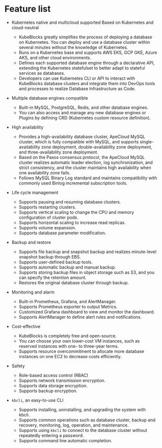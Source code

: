 # Feature list

* Kubernetes native and multicloud supported
  Based on Kubernetes and cloud-neutral
  * KubeBlocks greatly simplifies the process of deploying a database on Kubernetes. You can deploy and use a database cluster within several minutes without the knowledge of Kubernetes.
  * Runs on a Kubernetes base and supports AWS EKS, GCP GKE, Azure AKS, and other cloud environments.
  * Defines each supported database engine through a declarative API, extending the Kubernetes statefulset to better adapt to stateful services as databases.
  * Developers can use Kubernetes CLI or API to interact with KubeBlocks database clusters and integrate them into DevOps tools and processes to realize Database Infrastructure as Code.

* Multiple database engines compatible
  * Built-in MySQL, PostgreSQL, Redis, and other database engines.
  * You can also access and manage any new database engines or Plugins by defining CRD (Kubernetes custom resource definition).

* High availability
  * Provides a high-availability database cluster, ApeCloud MySQL cluster, which is fully compatible with MySQL, and supports single-availability zone deployment, double-availability zone deployment, and three-availability zone deployment.
  * Based on the Paxos consensus protocol, the ApeCloud MySQL cluster realizes automatic leader election, log synchronization, and strict consistency, and the cluster maintains high availability when one availability zone fails.
  * Follows MySQL Binary Log standard and maintains compatibility with commonly used Binlog incremental subscription tools.

* Life cycle management
  * Supports pausing and resuming database clusters.
  * Supports restarting clusters.
  * Supports vertical scaling to change the CPU and memory configuration of cluster pods.
  * Supports horizontal scaling to increase read replicas.
  * Supports volume expansion.
  * Supports database parameter modification.

* Backup and restore
  * Supports file backup and snapshot backup and realizes minute-level snapshot backup through EBS.
  * Supports user-defined backup tools.
  * Supports automatic backup and manual backup.
  * Supports storing backup files in object storage such as S3, and you can specify the retention amount.
  * Restores the original database cluster through backup.

* Monitoring and alarm
  * Built-in Prometheus, Grafana, and AlertManager.
  * Supports Prometheus exporter to output Metrics.
  * Customized Grafana dashboard to view and monitor the dashboard.
  * Supports AlertManager to define alert rules and notifications.

* Cost-effective
  * KubeBlocks is completely free and open-source.
  * You can choose your own lower-cost VM instances, such as reserved instances with one- to three-year terms.
  * Supports resource overcommitment to allocate more database instances on one EC2 to decrease costs efficiently.

* Safety
  * Role-based access control (RBAC)
  * Supports network transmission encryption.
  * Supports data storage encryption.
  * Supports backup encryption.

* `kbcli`, an easy-to-use CLI
  * Supports installing, uninstalling, and upgrading the system with kbcli.
  * Supports common operations such as database cluster, backup and recovery, monitoring, log, operation, and maintenance.
  * Supports using `kbcli` to connect to the database cluster without repeatedly entering a password.
  * Supports command line automatic completion.